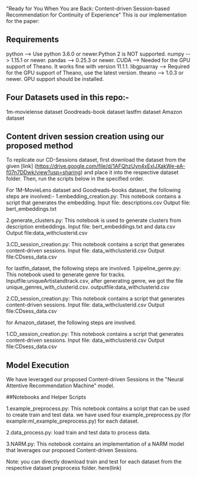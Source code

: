 "Ready for You When You are Back: Content-driven Session-based Recommendation for Continuity of Experience"
This is our implementation for the paper:

## Requirements
python --> Use python 3.6.0 or newer.Python 2 is NOT supported.
numpy --> 1.15.1 or newer.
pandas --> 0.25.3 or newer.
CUDA --> Needed for the GPU support of Theano. It works fine with version 11.1.1.
libgpuarray --> Required for the GPU support of Theano, use the latest version.
theano --> 1.0.3  or newer. GPU support should be installed.

## Four Datasets used in this repo:-

1m-movielense dataset 
Goodreads-book dataset
lastfm dataset
Amazon dataset

## Content driven session creation using our proposed method

To replicate our CD-Sessions dataset, first download the dataset from the given [link] (https://drive.google.com/file/d/1AFQhzUyn4xExIJXakWe-eA-f07n7DDwk/view?usp=sharing) and place it into the respective dataset folder. Then, run the scripts below in the specified order.

For 1M-MovieLens dataset and Goodreads-books dataset, the following steps are involved:-
1.embedding_creation.py: This notebook contains a script that generates the embedding.
	Input file: descriptions.csv
	Output file: bert_embeddings.txt


2.generate_clusters.py: This notebook is used to generate clusters from description embeddings.
	Input file: bert_embeddings.txt and data.csv
	Output file:data_withclusterid.csv


3.CD_session_creation.py: This notebook contains a script that generates content-driven sessions.
	Input file: data_withclusterid.csv
	Output file:CDsess_data.csv

for lastfm_dataset, the following steps are involved.
1.pipeline_genre.py: This notebook used to generate genre for tracks.
	Inputfile:uniqueArtistandtrack.csv, after generating genre, we got the file unique_genres_with_clusterid.csv.
	outputfile:data_withclusterid.csv

2.CD_session_creation.py: This notebook contains a script that generates content-driven sessions.
	Input file: data_withclusterid.csv
	Output file:CDsess_data.csv

for Amazon_dataset, the following steps are involved.

1.CD_session_creation.py: This notebook contains a script that generates content-driven sessions.
	Input file: data_withclusterid.csv
	Output file:CDsess_data.csv

## Model Execution
We have leveraged our proposed Content-driven Sessions in the "Neural Attentive Recommendation Machine" model.

##Notebooks and Helper Scripts

1.example_preprocess.py: This notebook contains a script that can be used to create train and test data. we have used four example_preprocess.py (for example:ml_example_preprocess.py) for each dataset.

2.data_process.py: load train and test data to process data.

3.NARM.py: This notebook contains an implementation of a NARM model that leverages our proposed Content-driven Sessions.

Note: you can directly download train and test for each dataset from the respective dataset preprocess folder. here(link)


  
